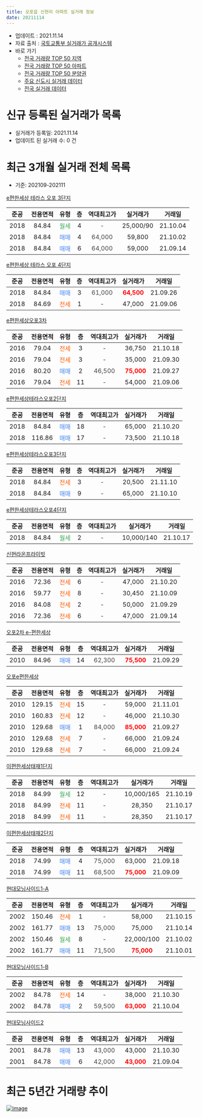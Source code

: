 ```yaml
---
title: 오포읍 신현리 아파트 실거래 정보
date: 20211114
---
```


* 업데이트 : 2021.11.14
* 자료 출처 : [국토교통부 실거래가 공개시스템](http://rt.molit.go.kr)
* 바로 가기
    * [전국 거래량 TOP 50 지역](https://apt-info.github.io/apt-trade-info/tr)
    * [전국 거래량 TOP 50 아파트](https://apt-info.github.io/apt-trade-info/ta)
    * [전국 거래량 TOP 50 분양권](https://apt-info.github.io/apt-trade-info/tb)
    * [주요 신도시 실거래 데이터](https://apt-info.github.io/apt-trade-info/newtown)
    * [전국 실거래 데이터](https://apt-info.github.io/apt-trade-info/all)



<script async src="https://pagead2.googlesyndication.com/pagead/js/adsbygoogle.js"></script>
<!-- 기본광고 -->
<ins class="adsbygoogle"
     style="display:block"
     data-ad-client="ca-pub-1142216861245946"
     data-ad-slot="4805727019"
     data-ad-format="auto"
     data-full-width-responsive="true"></ins>
<script>
     (adsbygoogle = window.adsbygoogle || []).push({});
</script>


# 신규 등록된 실거래가 목록

* 실거래가 등록일: 2021.11.14
* 업데이트 된 실거래 수: 0 건




<script async src="https://pagead2.googlesyndication.com/pagead/js/adsbygoogle.js"></script>
<!-- 기본광고 -->
<ins class="adsbygoogle"
     style="display:block"
     data-ad-client="ca-pub-1142216861245946"
     data-ad-slot="4805727019"
     data-ad-format="auto"
     data-full-width-responsive="true"></ins>
<script>
     (adsbygoogle = window.adsbygoogle || []).push({});
</script>


# 최근 3개월 실거래 전체 목록
* 기준: 202109-202111


[e편한세상 테라스 오포 3단지](https://search.naver.com/search.naver?query=e%ED%8E%B8%ED%95%9C%EC%84%B8%EC%83%81+%ED%85%8C%EB%9D%BC%EC%8A%A4+%EC%98%A4%ED%8F%AC+3%EB%8B%A8%EC%A7%80)

|준공|전용면적|유형|층|역대최고가|실거래가|거래일|
|:---:|:---:|:---:|:---:|:---:|:---:|:---:|
|2018|84.84|<span style="color:#34A853">월세</span>|4|<span style="color:#444444">-</span>|25,000/90|21.10.04|
|2018|84.84|<span style="color:#4285F3">매매</span>|4|<span style="color:#444444">64,000</span>|59,800|21.10.02|
|2018|84.84|<span style="color:#4285F3">매매</span>|6|<span style="color:#444444">64,000</span>|59,000|21.09.14|

[e편한세상 테라스 오포 4단지](https://search.naver.com/search.naver?query=e%ED%8E%B8%ED%95%9C%EC%84%B8%EC%83%81+%ED%85%8C%EB%9D%BC%EC%8A%A4+%EC%98%A4%ED%8F%AC+4%EB%8B%A8%EC%A7%80)

|준공|전용면적|유형|층|역대최고가|실거래가|거래일|
|:---:|:---:|:---:|:---:|:---:|:---:|:---:|
|2018|84.84|<span style="color:#4285F3">매매</span>|3|<span style="color:#444444">61,000</span>|<b><span style="color:#FF0000">64,500</span></b>|21.09.26|
|2018|84.69|<span style="color:#FF5A00">전세</span>|1|<span style="color:#444444">-</span>|47,000|21.09.06|

[e편한세상오포3차](https://search.naver.com/search.naver?query=e%ED%8E%B8%ED%95%9C%EC%84%B8%EC%83%81%EC%98%A4%ED%8F%AC3%EC%B0%A8)

|준공|전용면적|유형|층|역대최고가|실거래가|거래일|
|:---:|:---:|:---:|:---:|:---:|:---:|:---:|
|2016|79.04|<span style="color:#FF5A00">전세</span>|3|<span style="color:#444444">-</span>|36,750|21.10.18|
|2016|79.04|<span style="color:#FF5A00">전세</span>|3|<span style="color:#444444">-</span>|35,000|21.09.30|
|2016|80.20|<span style="color:#4285F3">매매</span>|2|<span style="color:#444444">46,500</span>|<b><span style="color:#FF0000">75,000</span></b>|21.09.27|
|2016|79.04|<span style="color:#FF5A00">전세</span>|11|<span style="color:#444444">-</span>|54,000|21.09.06|

[e편한세상테라스오포2단지](https://search.naver.com/search.naver?query=e%ED%8E%B8%ED%95%9C%EC%84%B8%EC%83%81%ED%85%8C%EB%9D%BC%EC%8A%A4%EC%98%A4%ED%8F%AC2%EB%8B%A8%EC%A7%80)

|준공|전용면적|유형|층|역대최고가|실거래가|거래일|
|:---:|:---:|:---:|:---:|:---:|:---:|:---:|
|2018|84.84|<span style="color:#4285F3">매매</span>|18|<span style="color:#444444">-</span>|65,000|21.10.20|
|2018|116.86|<span style="color:#4285F3">매매</span>|17|<span style="color:#444444">-</span>|73,500|21.10.18|

[e편한세상테라스오포3단지](https://search.naver.com/search.naver?query=e%ED%8E%B8%ED%95%9C%EC%84%B8%EC%83%81%ED%85%8C%EB%9D%BC%EC%8A%A4%EC%98%A4%ED%8F%AC3%EB%8B%A8%EC%A7%80)

|준공|전용면적|유형|층|역대최고가|실거래가|거래일|
|:---:|:---:|:---:|:---:|:---:|:---:|:---:|
|2018|84.84|<span style="color:#FF5A00">전세</span>|3|<span style="color:#444444">-</span>|20,500|21.11.10|
|2018|84.84|<span style="color:#4285F3">매매</span>|9|<span style="color:#444444">-</span>|65,000|21.10.10|

[e편한세상테라스오포4단지](https://search.naver.com/search.naver?query=e%ED%8E%B8%ED%95%9C%EC%84%B8%EC%83%81%ED%85%8C%EB%9D%BC%EC%8A%A4%EC%98%A4%ED%8F%AC4%EB%8B%A8%EC%A7%80)

|준공|전용면적|유형|층|역대최고가|실거래가|거래일|
|:---:|:---:|:---:|:---:|:---:|:---:|:---:|
|2018|84.84|<span style="color:#34A853">월세</span>|2|<span style="color:#444444">-</span>|10,000/140|21.10.17|

[신현라온프라이빗](https://search.naver.com/search.naver?query=%EC%8B%A0%ED%98%84%EB%9D%BC%EC%98%A8%ED%94%84%EB%9D%BC%EC%9D%B4%EB%B9%97)

|준공|전용면적|유형|층|역대최고가|실거래가|거래일|
|:---:|:---:|:---:|:---:|:---:|:---:|:---:|
|2016|72.36|<span style="color:#FF5A00">전세</span>|6|<span style="color:#444444">-</span>|47,000|21.10.20|
|2016|59.77|<span style="color:#FF5A00">전세</span>|8|<span style="color:#444444">-</span>|30,450|21.10.09|
|2016|84.08|<span style="color:#FF5A00">전세</span>|2|<span style="color:#444444">-</span>|50,000|21.09.29|
|2016|72.36|<span style="color:#FF5A00">전세</span>|6|<span style="color:#444444">-</span>|47,000|21.09.14|

[오포2차 e-편한세상](https://search.naver.com/search.naver?query=%EC%98%A4%ED%8F%AC2%EC%B0%A8+e-%ED%8E%B8%ED%95%9C%EC%84%B8%EC%83%81)

|준공|전용면적|유형|층|역대최고가|실거래가|거래일|
|:---:|:---:|:---:|:---:|:---:|:---:|:---:|
|2010|84.96|<span style="color:#4285F3">매매</span>|14|<span style="color:#444444">62,300</span>|<b><span style="color:#FF0000">75,500</span></b>|21.09.29|

[오포e편한세상](https://search.naver.com/search.naver?query=%EC%98%A4%ED%8F%ACe%ED%8E%B8%ED%95%9C%EC%84%B8%EC%83%81)

|준공|전용면적|유형|층|역대최고가|실거래가|거래일|
|:---:|:---:|:---:|:---:|:---:|:---:|:---:|
|2010|129.15|<span style="color:#FF5A00">전세</span>|15|<span style="color:#444444">-</span>|59,000|21.11.01|
|2010|160.83|<span style="color:#FF5A00">전세</span>|12|<span style="color:#444444">-</span>|46,000|21.10.30|
|2010|129.68|<span style="color:#4285F3">매매</span>|1|<span style="color:#444444">84,000</span>|<b><span style="color:#FF0000">85,000</span></b>|21.09.27|
|2010|129.68|<span style="color:#FF5A00">전세</span>|7|<span style="color:#444444">-</span>|66,000|21.09.24|
|2010|129.68|<span style="color:#FF5A00">전세</span>|7|<span style="color:#444444">-</span>|66,000|21.09.24|

[이편한세상태재1단지](https://search.naver.com/search.naver?query=%EC%9D%B4%ED%8E%B8%ED%95%9C%EC%84%B8%EC%83%81%ED%83%9C%EC%9E%AC1%EB%8B%A8%EC%A7%80)

|준공|전용면적|유형|층|역대최고가|실거래가|거래일|
|:---:|:---:|:---:|:---:|:---:|:---:|:---:|
|2018|84.99|<span style="color:#34A853">월세</span>|12|<span style="color:#444444">-</span>|10,000/165|21.10.19|
|2018|84.99|<span style="color:#FF5A00">전세</span>|11|<span style="color:#444444">-</span>|28,350|21.10.17|
|2018|84.99|<span style="color:#FF5A00">전세</span>|11|<span style="color:#444444">-</span>|28,350|21.10.17|

[이편한세상태재2단지](https://search.naver.com/search.naver?query=%EC%9D%B4%ED%8E%B8%ED%95%9C%EC%84%B8%EC%83%81%ED%83%9C%EC%9E%AC2%EB%8B%A8%EC%A7%80)

|준공|전용면적|유형|층|역대최고가|실거래가|거래일|
|:---:|:---:|:---:|:---:|:---:|:---:|:---:|
|2018|74.99|<span style="color:#4285F3">매매</span>|4|<span style="color:#444444">75,000</span>|63,000|21.09.18|
|2018|74.99|<span style="color:#4285F3">매매</span>|11|<span style="color:#444444">68,500</span>|<b><span style="color:#FF0000">75,000</span></b>|21.09.09|

[현대모닝사이드1-A](https://search.naver.com/search.naver?query=%ED%98%84%EB%8C%80%EB%AA%A8%EB%8B%9D%EC%82%AC%EC%9D%B4%EB%93%9C1-A)

|준공|전용면적|유형|층|역대최고가|실거래가|거래일|
|:---:|:---:|:---:|:---:|:---:|:---:|:---:|
|2002|150.46|<span style="color:#FF5A00">전세</span>|1|<span style="color:#444444">-</span>|58,000|21.10.15|
|2002|161.77|<span style="color:#4285F3">매매</span>|13|<span style="color:#444444">75,000</span>|75,000|21.10.14|
|2002|150.46|<span style="color:#34A853">월세</span>|8|<span style="color:#444444">-</span>|22,000/100|21.10.02|
|2002|161.77|<span style="color:#4285F3">매매</span>|11|<span style="color:#444444">71,500</span>|<b><span style="color:#FF0000">75,000</span></b>|21.10.01|

[현대모닝사이드1-B](https://search.naver.com/search.naver?query=%ED%98%84%EB%8C%80%EB%AA%A8%EB%8B%9D%EC%82%AC%EC%9D%B4%EB%93%9C1-B)

|준공|전용면적|유형|층|역대최고가|실거래가|거래일|
|:---:|:---:|:---:|:---:|:---:|:---:|:---:|
|2002|84.78|<span style="color:#FF5A00">전세</span>|14|<span style="color:#444444">-</span>|38,000|21.10.30|
|2002|84.78|<span style="color:#4285F3">매매</span>|2|<span style="color:#444444">59,500</span>|<b><span style="color:#FF0000">63,000</span></b>|21.10.04|

[현대모닝사이드2](https://search.naver.com/search.naver?query=%ED%98%84%EB%8C%80%EB%AA%A8%EB%8B%9D%EC%82%AC%EC%9D%B4%EB%93%9C2)

|준공|전용면적|유형|층|역대최고가|실거래가|거래일|
|:---:|:---:|:---:|:---:|:---:|:---:|:---:|
|2001|84.78|<span style="color:#4285F3">매매</span>|13|<span style="color:#444444">43,000</span>|43,000|21.10.30|
|2001|84.78|<span style="color:#4285F3">매매</span>|6|<span style="color:#444444">42,000</span>|<b><span style="color:#FF0000">43,000</span></b>|21.09.04|



<script async src="https://pagead2.googlesyndication.com/pagead/js/adsbygoogle.js"></script>
<!-- 기본광고 -->
<ins class="adsbygoogle"
     style="display:block"
     data-ad-client="ca-pub-1142216861245946"
     data-ad-slot="4805727019"
     data-ad-format="auto"
     data-full-width-responsive="true"></ins>
<script>
     (adsbygoogle = window.adsbygoogle || []).push({});
</script>


# 최근 5년간 거래량 추이


<div style="width:100%;">
    <canvas id="deal_progress" height="200"></canvas>
</div>

<script>
new Chart(document.getElementById("deal_progress"), {
    type: 'line',
    data: {
        labels: ['16.01','16.02','16.03','16.04','16.05','16.06','16.07','16.08','16.09','16.10','16.11','16.12','17.01','17.02','17.03','17.04','17.05','17.06','17.07','17.08','17.09','17.10','17.11','17.12','18.01','18.02','18.03','18.04','18.05','18.06','18.07','18.08','18.09','18.10','18.11','18.12','19.01','19.02','19.03','19.04','19.05','19.06','19.07','19.08','19.09','19.10','19.11','19.12','20.01','20.02','20.03','20.04','20.05','20.06','20.07','20.08','20.09','20.10','20.11','20.12','21.01','21.02','21.03','21.04','21.05','21.06','21.07','21.08','21.09','21.10','21.11'],
        datasets: [{
            label: '매매/분양권',
            data: [11,6,11,11,11,14,15,23,24,37,20,11,7,7,13,6,8,16,16,15,9,3,10,6,15,17,19,15,16,12,18,53,45,30,17,14,9,9,14,11,15,6,10,17,17,19,24,33,25,60,32,30,52,100,45,29,26,36,29,25,16,9,14,8,22,16,11,20,8,8,0],
            borderColor: "rgba(66, 133, 243, 1)",
            backgroundColor: "rgba(66, 133, 243, 0.05)",
            borderWidth: 1,
            pointRadius: 0,
            fill: false,
            lineTension: 0
        },{
            label: '전/월세',
            data: [4,6,10,11,12,9,10,13,11,35,46,38,26,20,9,8,15,10,7,7,3,7,9,7,10,6,13,9,5,7,22,32,30,53,49,45,49,25,28,22,21,14,16,21,8,10,10,15,13,17,12,19,14,16,29,24,21,28,20,22,13,18,13,17,21,17,14,19,7,12,2],
            borderColor: "rgba(255, 90, 0, 1)",
            backgroundColor: "rgba(255, 90, 0, 0.05)",
            borderWidth: 1,
            pointRadius: 0,
            fill: false,
            lineTension: 0
        },{
            label: '합계',
            data: [15,12,21,22,23,23,25,36,35,72,66,49,33,27,22,14,23,26,23,22,12,10,19,13,25,23,32,24,21,19,40,85,75,83,66,59,58,34,42,33,36,20,26,38,25,29,34,48,38,77,44,49,66,116,74,53,47,64,49,47,29,27,27,25,43,33,25,39,15,20,2],
            borderColor: "rgba(0, 0, 0, 1)",
            backgroundColor: "rgba(0, 0, 0, 0.03)",
            borderWidth: 0.1,
            pointRadius: 0,
            fill: true,
            lineTension: 0
        }
        ]
    },
    options: {
        responsive: true,
        title: {
            display: false
        },
        tooltips: {
            mode: 'index',
            intersect: false
        },
        hover: {
            mode: 'nearest',
            intersect: true
        },
        scales: {
            xAxes: [{
                display: true,
                scaleLabel: {
                    display: true,
                    labelString: '년/월'
                }
            }],
            yAxes: [{
                display: true,
                ticks: {
                    suggestedMin: 0,
                },
                scaleLabel: {
                    display: true,
                    labelString: '실거래 수'
                }
            }]
        }
    }
});

</script>


[![image](https://apt-info.github.io/images/2020-01-03-apt-trade-info/1024x500.png)](https://play.google.com/store/apps/details?id=com.aptinfo.apttradeinfo)

